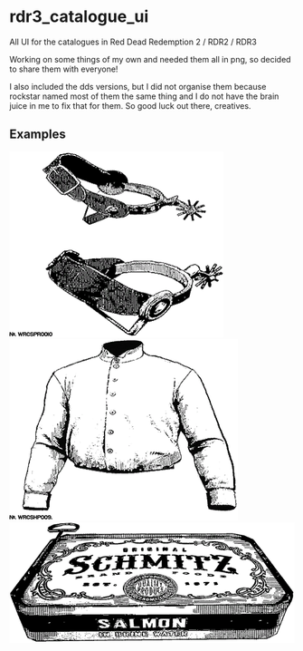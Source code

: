 # rdr3_catalogue_ui

All UI for the catalogues in Red Dead Redemption 2 / RDR2 / RDR3

Working on some things of my own and needed them all in png, so decided to share them with everyone! 

I also included the dds versions, but I did not organise them because rockstar named most of them the same thing and I do not have the brain juice in me to fix that for them. So good luck out there, creatives.

## Examples

![example things](https://github.com/persieval/rdr3_catalogue_ui/blob/main/clothes/grid_of_4_layout_0-16.png?raw=true)
![example things](https://github.com/persieval/rdr3_catalogue_ui/blob/main/clothes/grid_of_4_layout_0-28.png?raw=true)
![example things](https://github.com/persieval/rdr3_catalogue_ui/blob/main/consumables/grid_of_4_layout_0-12.png?raw=true)


